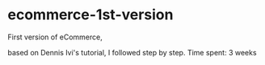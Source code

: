 # ecommerce-1st-version
First version of eCommerce, 


















based on Dennis Ivi's tutorial, I followed step by step. Time spent: 3 weeks
